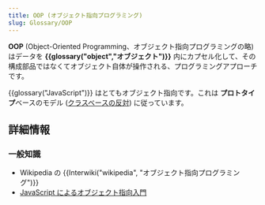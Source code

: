 ```yaml
---
title: OOP (オブジェクト指向プログラミング)
slug: Glossary/OOP
---
```

**OOP** (Object-Oriented Programming、オブジェクト指向プログラミングの略) はデータを **{{glossary("object","オブジェクト")}}** 内にカプセル化して、その構成部品ではなくてオブジェクト自体が操作される、プログラミングアプローチです。

{{glossary("JavaScript")}} はとてもオブジェクト指向です。これは **プロトタイプ**ベースのモデル ([クラスベースの反対](/ja/docs/Web/JavaScript/Guide/Details_of_the_Object_Model#Class-based_vs._prototype-based_languages)) に従っています。

## 詳細情報

### 一般知識

- Wikipedia の {{Interwiki("wikipedia", "オブジェクト指向プログラミング")}}
- [JavaScript によるオブジェクト指向入門](/ja/docs/Web/JavaScript/Introduction_to_Object-Oriented_JavaScript)
